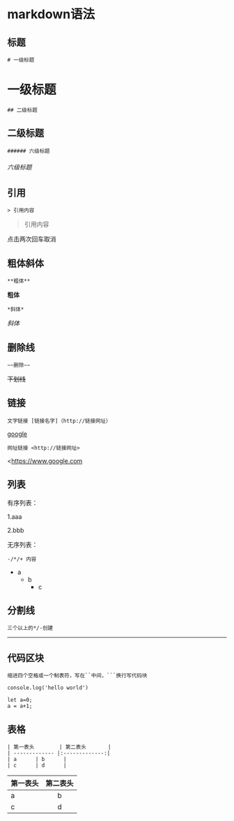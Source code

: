 # markdown语法

## 标题

`# 一级标题`

# 一级标题

`## 二级标题`

## 二级标题

`###### 六级标题`

###### 六级标题



## 引用

`> 引用内容`

> 引用内容

点击两次回车取消



## 粗体斜体

`**粗体**`

**粗体**

`*斜体*`

*斜体*



## 删除线

`~~删除~~`

~~下划线~~



## 链接

`文字链接 [链接名字]（http://链接网址）`

[google](https://www.google.com)

`网址链接 <http://链接网址>`

<https://www.google.com



## 列表

有序列表：

1.aaa

2.bbb

无序列表：

`-/*/+ 内容`

- a
  - b
    - c



## 分割线

`三个以上的*/-创建`

------



## 代码区块

`缩进四个空格或一个制表符，写在``中间，```换行写代码块`

`console.log('hello world')`

```
let a=0;
a = a+1;
```



## 表格

```
| 第一表头        | 第二表头       |
| ------------- |:-------------:|
| a      | b      |
| c      | d      |
```

| 第一表头 | 第二表头 |
| -------- | :------: |
| a        |    b     |
| c        |    d     |


